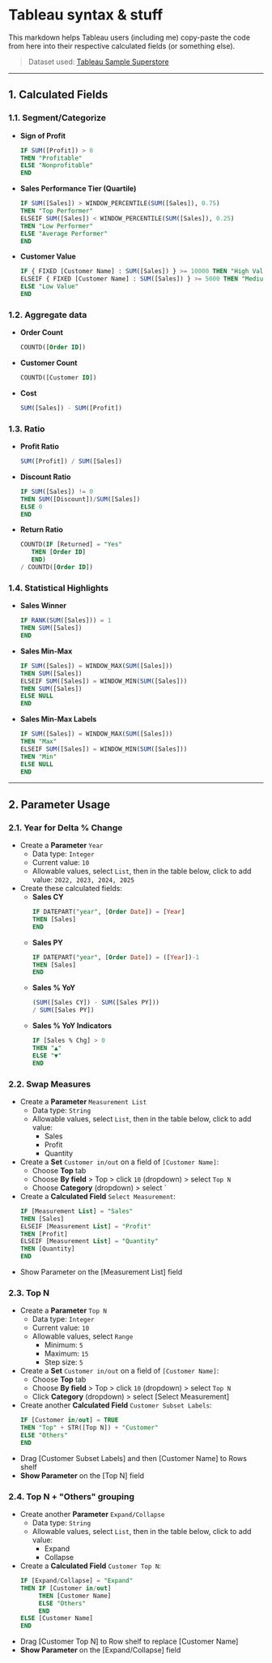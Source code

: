 # Tableau syntax & stuff
This markdown helps Tableau users (including me) copy-paste the code from here into their respective calculated fields (or something else).
> Dataset used: [Tableau Sample Superstore]([https://public.tableau.com/app/sample-data/sample_-_superstore.xls)

---
## 1. Calculated Fields
### 1.1. Segment/Categorize
- **Sign of Profit**
    ```sql
    IF SUM([Profit]) > 0
    THEN "Profitable"
    ELSE "Nonprofitable"
    END
    ```
- **Sales Performance Tier (Quartile)**
    ```sql
    IF SUM([Sales]) > WINDOW_PERCENTILE(SUM([Sales]), 0.75)
    THEN "Top Performer"
    ELSEIF SUM([Sales]) < WINDOW_PERCENTILE(SUM([Sales]), 0.25)
    THEN "Low Performer"
    ELSE "Average Performer"
    END
    ```
- **Customer Value**
    ```sql
    IF { FIXED [Customer Name] : SUM([Sales]) } >= 10000 THEN "High Value"
    ELSEIF { FIXED [Customer Name] : SUM([Sales]) } >= 5000 THEN "Medium Value"
    ELSE "Low Value"
    END
    ```
### 1.2. Aggregate data
- **Order Count**
    ```sql
    COUNTD([Order ID])
    ```
- **Customer Count**
    ```sql
    COUNTD([Customer ID])
    ```
- **Cost**
    ```sql
    SUM([Sales]) - SUM([Profit])
    ```
### 1.3. Ratio
- **Profit Ratio**
    ```sql
    SUM([Profit]) / SUM([Sales])
    ```
- **Discount Ratio**
    ```sql
    IF SUM([Sales]) != 0
    THEN SUM([Discount])/SUM([Sales])
    ELSE 0
    END
    ```
- **Return Ratio**
    ```sql
    COUNTD(IF [Returned] = "Yes"
       THEN [Order ID]
       END)
    / COUNTD([Order ID])
    ```
### 1.4. Statistical Highlights
- **Sales Winner**
    ```sql
    IF RANK(SUM([Sales])) = 1
    THEN SUM([Sales])
    END
    ```
- **Sales Min-Max**
    ```sql
    IF SUM([Sales]) = WINDOW_MAX(SUM([Sales]))
    THEN SUM([Sales])
    ELSEIF SUM([Sales]) = WINDOW_MIN(SUM([Sales]))
    THEN SUM([Sales])
    ELSE NULL
    END
    ```
- **Sales Min-Max Labels**
    ```sql
    IF SUM([Sales]) = WINDOW_MAX(SUM([Sales]))
    THEN "Max"
    ELSEIF SUM([Sales]) = WINDOW_MIN(SUM([Sales]))
    THEN "Min"
    ELSE NULL
    END
    ```
---

## 2. Parameter Usage
### 2.1. Year for Delta % Change
- Create a **Parameter** `Year`
    - Data type: `Integer`
    - Current value: `10`
    - Allowable values, select `List`, then in the table below, click to add value:
        `2022, 2023, 2024, 2025`
- Create these calculated fields:
    - **Sales CY**
        ```sql
        IF DATEPART("year", [Order Date]) = [Year]
        THEN [Sales]
        END
        ```
    - **Sales PY**
        ```sql
        IF DATEPART("year", [Order Date]) = ([Year])-1
        THEN [Sales]
        END
        ```
    - **Sales % YoY**
        ```sql
        (SUM([Sales CY]) - SUM([Sales PY]))
        / SUM([Sales PY])
        ```
    - **Sales % YoY Indicators**
        ```sql
        IF [Sales % Chg] > 0
        THEN "▲"
        ELSE "▼"
        END
        ```
### 2.2. Swap Measures
- Create a **Parameter** `Measurement List`
    - Data type: `String`
    - Allowable values, select `List`, then in the table below, click to add value:
        - Sales
        - Profit
        - Quantity
- Create a **Set** `Customer in/out` on a field of `[Customer Name]`:
    - Choose **Top** tab
    - Choose **By field** > Top > click `10` (dropdown) > select `Top N`
    - Choose **Category** (dropdown) >  select ` 
- Create a **Calculated Field** `Select Measurement`:
    ```sql
    IF [Measurement List] = "Sales"
    THEN [Sales]
    ELSEIF [Measurement List] = "Profit"
    THEN [Profit]
    ELSEIF [Measurement List] = "Quantity"
    THEN [Quantity]
    END
    ```
- Show Parameter on the [Measurement List] field
### 2.3. Top N
- Create a **Parameter** `Top N`
    - Data type: `Integer`
    - Current value: `10`
    - Allowable values, select `Range`
        - Minimum: `5`
        - Maximum: `15`
        - Step size: `5`
- Create a **Set** `Customer in/out` on a field of `[Customer Name]`:
    - Choose **Top** tab
    - Choose **By field** > Top > click `10` (dropdown) > select `Top N`
    - Click **Category** (dropdown) >  select [Select Measurement]
- Create another **Calculated Field** `Customer Subset Labels`:
    ```sql 
    IF [Customer in/out] = TRUE
    THEN "Top" + STR([Top N]) + "Customer"
    ELSE "Others"
    END
    ```
- Drag [Customer Subset Labels] and then [Customer Name] to Rows shelf
- **Show Parameter** on the [Top N] field
### 2.4. Top N + "Others" grouping
- Create another **Parameter** `Expand/Collapse`
    - Data type: `String`
    - Allowable values, select `List`, then in the table below, click to add value:
        - Expand
        - Collapse
- Create a **Calculated Field** `Customer Top N`:
    ```sql
    IF [Expand/Collapse] = "Expand"
    THEN IF [Customer in/out]
         THEN [Customer Name] 
         ELSE "Others"
         END
    ELSE [Customer Name]
    END
    ```
- Drag [Customer Top N] to Row shelf to replace [Customer Name]
- **Show Parameter** on the [Expand/Collapse] field